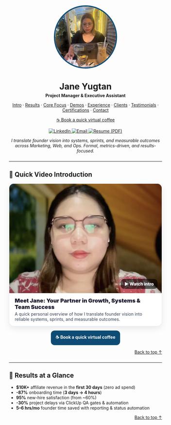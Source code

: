 <p align="center">
  <img src="jy-linkedin.jpeg" width="200" height="200" style="border-radius:50%;object-fit:cover;border:4px solid #0f4c75;" alt="Portrait of Jane Yugtan" />
</p>

<h1 align="center" style="margin-bottom:0;">Jane Yugtan</h1>
<p align="center" style="margin-top:4px;"><b>Project Manager & Executive Assistant</b></p>

<p align="center">
  <a href="#intro">Intro</a> ·
  <a href="#results">Results</a> ·
  <a href="#core-focus">Core Focus</a> ·
  <a href="#demos">Demos</a> ·
  <a href="#experience">Experience</a> ·
  <a href="#clients">Clients</a> ·
  <a href="#testimonials">Testimonials</a> ·
  <a href="#certifications">Certifications</a> ·
  <a href="#contact">Contact</a>
</p>

<p align="center">
  <a href="https://calendly.com/jyugtan/discovery-call-with-jane" target="_blank" rel="noopener" aria-label="Book a quick virtual coffee">☕ Book a quick virtual coffee</a>
</p>

<p align="center">
  <a href="https://www.linkedin.com/in/jyugtan/" aria-label="LinkedIn">
    <img src="https://img.shields.io/badge/LinkedIn-Connect-0f4c75?logo=linkedin&logoColor=white" alt="LinkedIn" />
  </a>
  <a href="mailto:yugtanlynette@gmail.com" aria-label="Email Jane">
    <img src="https://img.shields.io/badge/Email-yugtanlynette%40gmail.com-1a1a2e?logo=gmail&logoColor=white" alt="Email" />
  </a>
  <a href="./RESUME.pdf" aria-label="Download Resume (PDF)">
    <img src="https://img.shields.io/badge/Resume-Download-0f4c75?logo=adobeacrobatreader&logoColor=white" alt="Resume (PDF)" />
  </a>
</p>

<p align="center"><i>I translate founder vision into systems, sprints, and measurable outcomes across Marketing, Web, and Ops. Formal, metrics-driven, and results-focused.</i></p>

<hr style="border:0;border-top:2px solid #e6eef7;margin:24px 0;">

## <span id="intro">🎥 Quick Video Introduction</span>

<a href="https://www.loom.com/share/6325ce02a04148188bf5de8a8e26732b?sid=54f70cf0-e26a-4e4c-9abf-9808cce40351" aria-label="Watch: Meet Jane – Your Partner in Growth, Systems & Team Success" style="text-decoration:none; color:#0f172a;">
  <div style="max-width:980px;margin:0 auto;border:1px solid #e6eef7;border-radius:16px;overflow:hidden;background:#fff;box-shadow:0 8px 20px rgba(2,18,30,.08);">
    <div style="position:relative;background:#0b1b2c;">
      <img src="intro-cover.jpg" alt="Meet Jane — video introduction cover" style="width:100%; height:360px; object-fit:cover; display:block;">
      <span style="position:absolute; right:14px; bottom:14px; background:rgba(0,0,0,.6); color:#fff; padding:8px 12px; border-radius:12px; font-weight:800;">▶ Watch intro</span>
    </div>
    <div style="padding:14px 18px;">
      <div style="font-weight:900; font-size:18px; color:#1a1a2e; margin-bottom:4px;">Meet Jane: Your Partner in Growth, Systems & Team Success</div>
      <div style="font-size:14px; color:#334155;">A quick personal overview of how I translate founder vision into reliable systems, sprints, and measurable outcomes.</div>
    </div>
  </div>
</a>

<p align="center" style="margin-top:14px;">
  <a href="https://calendly.com/jyugtan/discovery-call-with-jane" style="display:inline-block; padding:12px 16px; background:#0f4c75; color:#fff; text-decoration:none; border-radius:12px; font-weight:700;">☕ Book a quick virtual coffee</a>
</p>

<p align="right"><a href="#top">Back to top ↑</a></p>

<hr style="border:0;border-top:2px solid #e6eef7;margin:24px 0;">

## <span id="results">🔎 Results at a Glance</span>
- **$10K+** affiliate revenue in the **first 30 days** (zero ad spend)
- **-87%** onboarding time (**3 days → 4 hours**)
- **95%** new-hire satisfaction (from ~60%)
- **-30%** project delays via ClickUp QA gates & automation
- **5–6 hrs/mo** founder time saved with reporting & status automation

<p align="right"><a href="#top">Back to top ↑</a></p>
